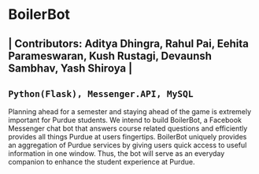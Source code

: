 # BoilerBot

| Contributors: Aditya Dhingra, Rahul Pai, Eehita Parameswaran, Kush Rustagi, Devaunsh Sambhav, Yash Shiroya |
 ---------------------------
` Python(Flask), Messenger.API, MySQL `
 ----------------------------

Planning ahead for a semester and staying ahead of the game is extremely important for Purdue students. We intend to build BoilerBot, a Facebook Messenger chat bot that answers course related questions and efficiently provides all things Purdue at users fingertips. BoilerBot uniquely provides an aggregation of Purdue services by giving users quick access to useful information in one window. Thus, the bot will serve as an everyday companion to enhance the student experience at Purdue.
